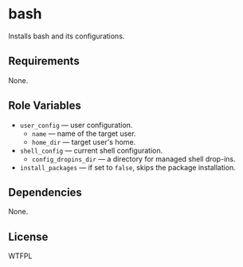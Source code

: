 bash
====

Installs bash and its configurations.

Requirements
------------

None.

Role Variables
--------------

* `user_config` &mdash; user configuration.
    * `name` &mdash; name of the target user.
    * `home_dir` &mdash; target user's home.
* `shell_config` &mdash; current shell configuration.
    * `config_dropins_dir` &mdash; a directory for managed shell drop-ins.
* `install_packages` &mdash; if set to `false`, skips the package installation.

Dependencies
------------

None.

License
-------

WTFPL
